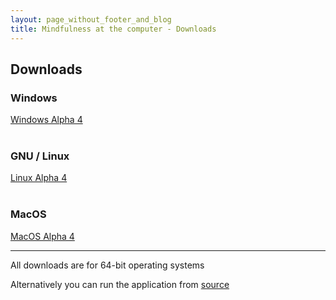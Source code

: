 ```yaml
---
layout: page_without_footer_and_blog
title: Mindfulness at the computer - Downloads
---
```

## Downloads

### Windows

<div class="row">
    <div class="6u 12u$(small)">
        <a href="https://github.com/mindfulness-at-the-computer/mindfulness-at-the-computer/releases/download/v1.0.0-alpha.4/mindfulness-at-the-computer_alpha4_windows64_build2.zip" class="button special fit icon fa-download">Windows Alpha 4</a>
    </div>
</div>
<br />

### GNU / Linux

<div class="row">
    <div class="6u 12u$(small)">
        <a href="https://github.com/mindfulness-at-the-computer/mindfulness-at-the-computer/releases/download/v1.0.0-alpha.4/mindfulness-at-the-computer_alpha4_linux64_build1.tar.gz" class="button special fit icon fa-download">Linux Alpha 4</a>
    </div>
</div>
<br />

### MacOS

<div class="row">
    <div class="6u 12u$(small)">
        <a href="https://github.com/mindfulness-at-the-computer/mindfulness-at-the-computer/releases/download/v1.0.0-alpha.4/mindfulness-at-the-computer_alpha4_macos_build4.dmg" class="button special fit icon fa-download">MacOS Alpha 4</a>
    </div>
</div>

<hr />

All downloads are for 64-bit operating systems

Alternatively you can run the application from [source](https://github.com/mindfulness-at-the-computer/mindfulness-at-the-computer/blob/master/docs/howto/running-from-source.md)
